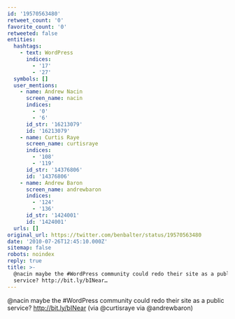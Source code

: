 ```yaml
---
id: '19570563480'
retweet_count: '0'
favorite_count: '0'
retweeted: false
entities:
  hashtags:
    - text: WordPress
      indices:
        - '17'
        - '27'
  symbols: []
  user_mentions:
    - name: Andrew Nacin
      screen_name: nacin
      indices:
        - '0'
        - '6'
      id_str: '16213079'
      id: '16213079'
    - name: Curtis Raye
      screen_name: curtisraye
      indices:
        - '108'
        - '119'
      id_str: '14376806'
      id: '14376806'
    - name: Andrew Baron
      screen_name: andrewbaron
      indices:
        - '124'
        - '136'
      id_str: '1424001'
      id: '1424001'
  urls: []
original_url: https://twitter.com/benbalter/status/19570563480
date: '2010-07-26T12:45:10.000Z'
sitemap: false
robots: noindex
reply: true
title: >-
  @nacin maybe the #WordPress community could redo their site as a public
  service? http://bit.ly/bINear…
---
```


@nacin maybe the #WordPress community could redo their site as a public service? http://bit.ly/bINear  (via @curtisraye via @andrewbaron)